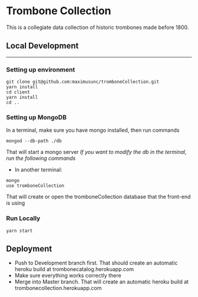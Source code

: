 # Trombone Collection

This is a collegiate data collection of historic trombones made before 1800.

## Local Development
---
### Setting up environment
```
git clone git@github.com:maximusunc/tromboneCollection.git
yarn install
cd client
yarn install
cd ..
```
### Setting up MongoDB
In a terminal, make sure you have mongo installed, then run commands
```
mongod --db-path ./db
```
That will start a mongo server
*If you want to modify the db in the terminal, run the following commands*
- In another terminal:
```
mongo
use tromboneCollection
```
That will create or open the tromboneCollection database that the front-end is using

### Run Locally
```
yarn start
```

## Deployment
- Push to Development branch first. That should create an automatic heroku build at trombonecatalog.herokuapp.com
- Make sure everything works correctly there
- Merge into Master branch. That will create an automatic heroku build at trombonecollection.herokuapp.com
